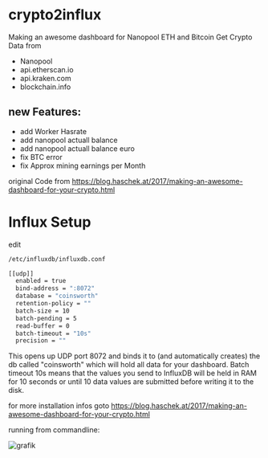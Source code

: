 # crypto2influx
 Making an awesome dashboard for Nanopool ETH and Bitcoin
 Get Crypto Data from 
 - Nanopool
 - api.etherscan.io
 - api.kraken.com
 - blockchain.info


## new Features:
  - add Worker Hasrate
  - add nanopool actuall balance
  - add nanopool actuall balance euro
  - fix BTC error
  - fix Approx mining earnings per Month
 
 
original Code from 
https://blog.haschek.at/2017/making-an-awesome-dashboard-for-your-crypto.html


 # Influx Setup
 
 edit 
 
 ```bash
/etc/influxdb/influxdb.conf
 ```
 
```bash
[[udp]]
  enabled = true
  bind-address = ":8072"
  database = "coinsworth"
  retention-policy = ""
  batch-size = 10
  batch-pending = 5
  read-buffer = 0
  batch-timeout = "10s"
  precision = ""
 ```


 This opens up UDP port 8072 and binds it to (and automatically creates) the db called "coinsworth" which will hold all data for your dashboard. Batch timeout 10s means that the values you send to InfluxDB will be held in RAM for 10 seconds or until 10 data values are submitted before writing it to the disk.

 for more installation infos goto https://blog.haschek.at/2017/making-an-awesome-dashboard-for-your-crypto.html 
 
 running from commandline:

 ![grafik](https://user-images.githubusercontent.com/12233951/138332088-0baea99c-f47d-406a-b1f1-884cb76ea2ea.png)
